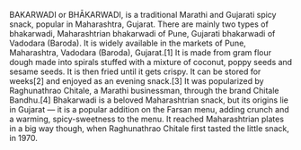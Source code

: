 BAKARWADI or BHĀKARWADI, is a traditional Marathi and Gujarati spicy snack, popular in Maharashtra, Gujarat. There are mainly two types of bhakarwadi, Maharashtrian bhakarwadi of Pune, Gujarati bhakarwadi of Vadodara (Baroda). It is widely available in the markets of Pune, Maharashtra, Vadodara (Baroda), Gujarat.[1] It is made from gram flour dough made into spirals stuffed with a mixture of coconut, poppy seeds and sesame seeds. It is then fried until it gets crispy. It can be stored for weeks[2] and enjoyed as an evening snack.[3] It was popularized by Raghunathrao Chitale, a Marathi businessman, through the brand Chitale Bandhu.[4] Bhakarwadi is a beloved Maharashtrian snack, but its origins lie in Gujarat — it is a popular addition on the Farsan menu, adding crunch and a warming, spicy-sweetness to the menu. It reached Maharashtrian plates in a big way though, when Raghunathrao Chitale first tasted the little snack, in 1970.
